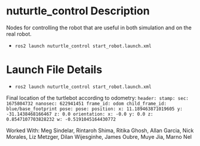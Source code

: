 # nuturtle_control  Description
Nodes for controlling the robot that are useful in both simulation and on the real robot.
* `ros2 launch nuturtle_control start_robot.launch.xml`
<!-- ![](images/nusim1.png) -->

# Launch File Details
* `ros2 launch nuturtle_control start_robot.launch.xml`
    <!-- Parameters, which can be changed in config/basic_world.yaml:
    - rate: frequency of timer callback (defaults to 200 Hz)
    - x0: initial x-coordinate of the robot (m)
    - y0: initial y-coordinate of the robot (m)
    - theta0: initial rotation of the robot (rad)
    - obstacles
        - x: list of x-coordinates of obstacles (m)
        - y: list of y-coordinates of obstacles (m)
        - r: radius of obstacles (m) -->

Final location of the turtlebot according to odometry:
`header:
  stamp:
    sec: 1675804732
    nanosec: 622941451
  frame_id: odom
child_frame_id: blue/base_footprint
pose:
  pose:
    position:
      x: 11.189463871019605
      y: -31.1438468166467
      z: 0.0
    orientation:
      x: -0.0
      y: 0.0
      z: 0.8547107703828232
      w: -0.5191045164430772`


Worked With: Meg Sindelar, Rintaroh Shima, Ritika Ghosh, Allan Garcia, Nick Morales, Liz Metzger, Dilan Wijesginhe, James Oubre, Muye Jia, Marno Nel
